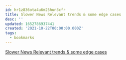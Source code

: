 ```yaml
---
id: hr1z836ota4u6m25hun3cfr
title: Slower News Relevant trends & some edge cases
desc: ''
updated: 1652786937441
created: '2021-10-22T00:00:00.000Z'
tags:
  - bookmarks
---
```


[Slower News Relevant trends & some edge cases](https://www.slowernews.com/)

